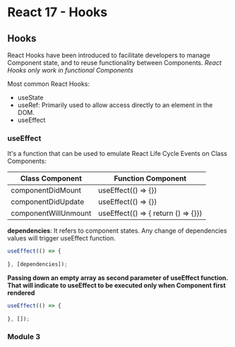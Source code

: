 # React 17 - Hooks

## Hooks
React Hooks have been introduced to facilitate developers to manage Component state, and to reuse functionality between Components.
_React Hooks only work in functional Components_

Most common React Hooks:
- useState
- useRef: Primarily used to allow access directly to an element in the DOM.
- useEffect

### useEffect
It's a function that can be used to emulate React Life Cycle Events on Class Components:

| Class Component      | Function Component                  |
|----------------------|-------------------------------------|
| componentDidMount    | useEffect(() => {})                 |
| componentDidUpdate   | useEffect(() => {})                 |
| componentWillUnmount | useEffect(() => { return () => {}}) |

**dependencies**: It refers to component states. Any change of dependencies values will trigger useEffect function.
```javascript
useEffect(() => {
  
}, [dependencies]);
```
**Passing down an empty array as second parameter of useEffect function. That will indicate to useEffect to be executed 
only when Component first rendered**
```javascript
useEffect(() => {
  
}, []);
```

### Module 3